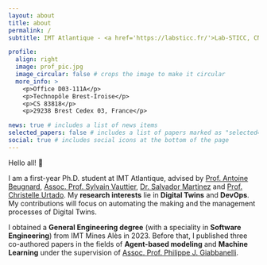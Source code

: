 ```yaml
---
layout: about
title: about
permalink: /
subtitle: IMT Atlantique - <a href='https://labsticc.fr/'>Lab-STICC, CNRS, UMR 6285</a> • Brest, FR • gwendal.beaumont@imt-atlantique.fr

profile:
  align: right
  image: prof_pic.jpg
  image_circular: false # crops the image to make it circular
  more_info: >
    <p>Office D03-111A</p>
    <p>Technopôle Brest-Iroise</p>
    <p>CS 83818</p>
    <p>29238 Brest Cedex 03, France</p>

news: true # includes a list of news items
selected_papers: false # includes a list of papers marked as "selected={true}"
social: true # includes social icons at the bottom of the page
---
```


Hello all! 👋

I am a first-year Ph.D. student at IMT Atlantique, advised by [Prof. Antoine Beugnard](https://www.imt-atlantique.fr/fr/personne/antoine-beugnard), [Assoc. Prof. Sylvain Vauttier](https://sylvainvauttier.wp.imt.fr/), [Dr. Salvador Martinez](https://www.imt-atlantique.fr/fr/personne/salvador-martinez) and [Prof. Christelle Urtado](https://cv.hal.science/christelleurtado). My **research interests** lie in **Digital Twins** and **DevOps**. My contributions will focus on automating the making and the management processes of Digital Twins.

I obtained a **General Engineering degree** (with a speciality in **Software Engineering**) from IMT Mines Alès in 2023. Before that, I published three co-authored papers in the fields of **Agent-based modeling** and **Machine Learning** under the supervision of [Assoc. Prof. Philippe J. Giabbanelli](https://scholar.google.ca/citations?user=7YilOHoAAAAJ&hl=en).
